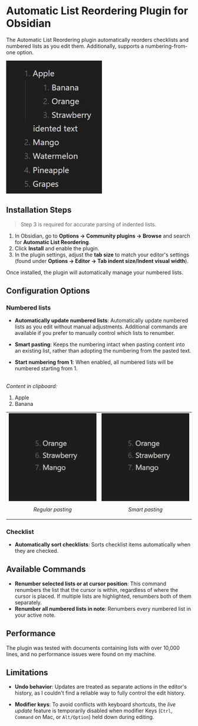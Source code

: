# Automatic List Reordering Plugin for Obsidian

The Automatic List Reordering plugin automatically reorders checklists and numbered lists as you edit them. Additionally, supports a numbering-from-one option.

![Example](resources/example.gif)

## Installation Steps

> Step 3 is required for accurate parsing of indented lists.

1. In Obsidian, go to **Options → Community plugins → Browse** and search for **Automatic List Reordering**.
2. Click **Install** and enable the plugin.
3. In the plugin settings, adjust the **tab size** to match your editor's settings (found under **Options → Editor → Tab indent size/Indent visual width**).

Once installed, the plugin will automatically manage your numbered lists.

## Configuration Options

### Numbered lists

-   **Automatically update numbered lists**: Automatically update numbered lists as you edit without manual adjustments. Additional commands are available if you prefer to manually control which lists to renumber.

-   **Smart pasting**: Keeps the numbering intact when pasting content into an existing list, rather than adopting the numbering from the pasted text.

-   **Start numbering from 1**: When enabled, all numbered lists will be numbered starting from 1.

<br>
<div>
  <em>Content in clipboard:</em>
    <ol>
      <li>Apple</li>
      <li>Banana</li>
    </ol>
  <table>
    <tr>
      <td style="text-align: center;">
        <img src="resources/regular_paste.gif" alt="Regular paste" style="display: block; margin: auto;" />
        <p><em>Regular pasting</em></p>
      </td>
      <td style="text-align: center;">
        <img src="resources/smart_paste.gif" alt="Smart paste" style="display: block; margin: auto;" />
        <p><em>Smart pasting</em></p>
      </td>
    </tr>
  </table>
</div>

### Checklist

-   **Automatically sort checklists**: Sorts checklist items automatically when they are checked.

## Available Commands

-   **Renumber selected lists or at cursor position**: This command renumbers the list that the cursor is within, regardless of where the cursor is placed. If multiple lists are highlighted, renumbers both of them separately.
-   **Renumber all numbered lists in note**: Renumbers every numbered list in your active note.

## Performance

The plugin was tested with documents containing lists with over 10,000 lines, and no performance issues were found on my machine.

## Limitations

-   **Undo behavior**: Updates are treated as separate actions in the editor's history, as I couldn't find a reliable way to fully control the edit history.

-   **Modifier keys**: To avoid conflicts with keyboard shortcuts, the _live update_ feature is temporarily disabled when modifier Keys (`Ctrl`, `Command` on Mac, or `Alt/Option`) held down during editing.

